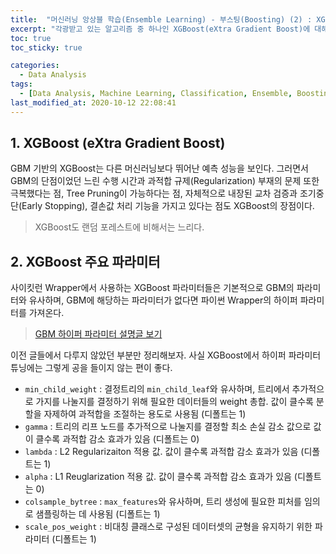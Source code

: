 ```yaml
---
title:  "머신러닝 앙상블 학습(Ensemble Learning) - 부스팅(Boosting) (2) : XGBoost"
excerpt: "각광받고 있는 알고리즘 중 하나인 XGBoost(eXtra Gradient Boost)에 대해 정리한 글입니다."
toc: true
toc_sticky: true

categories:
  - Data Analysis
tags:
  - [Data Analysis, Machine Learning, Classification, Ensemble, Boosting, Scikit learn, XGBoost]
last_modified_at: 2020-10-12 22:08:41
---
```


## 1. XGBoost (eXtra Gradient Boost)  

GBM 기반의 XGBoost는 다른 머신러닝보다 뛰어난 예측 성능을 보인다. 그러면서 GBM의 단점이었던 느린 수행 시간과 과적합 규제(Regularization) 부재의 문제 또한 극복했다는 점, Tree Pruning이 가능하다는 점, 자체적으로 내장된 교차 검증과 조기중단(Early Stopping), 결손값 처리 기능을 가지고 있다는 점도 XGBoost의 장점이다.   

> XGBoost도 랜덤 포레스트에 비해서는 느리다.   

## 2. XGBoost 주요 파라미터  

사이킷런 Wrapper에서 사용하는 XGBoost 파라미터들은 기본적으로 GBM의 파라미터와 유사하며, GBM에 해당하는 파라미터가 없다면 파이썬 Wrapper의 하이퍼 파라미터를 가져온다.   

> [GBM 하이퍼 파라미터 설명글 보기](https://ek-koh.github.io/data%20analysis/gbm/#3-gbm-%ED%95%98%EC%9D%B4%ED%8D%BC-%ED%8C%8C%EB%9D%BC%EB%AF%B8%ED%84%B0-%ED%8A%9C%EB%8B%9D)  

이전 글들에서 다루지 않았던 부분만 정리해보자. 사실 XGBoost에서 하이퍼 파라미터 튜닝에는 그렇게 공을 들이지 않는 편이 좋다.    

- `min_child_weight` : 결정트리의 `min_child_leaf`와 유사하며, 트리에서 추가적으로 가지를 나눌지를 결정하기 위해 필요한 데이터들의 weight 총합. 값이 클수록 분할을 자제하여 과적합을 조절하는 용도로 사용됨 (디폴트는 1)
- `gamma` : 트리의 리프 노드를 추가적으로 나눌지를 결정할 최소 손실 감소 값으로 값이 클수록 과적합 감소 효과가 있음 (디폴트는 0)
- `lambda` : L2 Regularizaiton 적용 값. 값이 클수록 과적합 감소 효과가 있음 (디폴트는 1)
- `alpha` : L1 Reuglarization 적용 값. 값이 클수록 과적합 감소 효과가 있음 (디폴트는 0)
- `colsample_bytree` : `max_features`와 유사하며, 트리 생성에 필요한 피처를 임의로 샘플링하는 데 사용됨 (디폴트는 1)
- `scale_pos_weight` : 비대칭 클래스로 구성된 데이터셋의 균형을 유지하기 위한 파라미터 (디폴트는 1)






